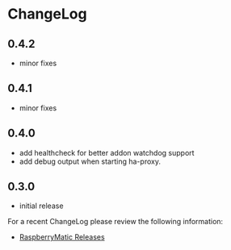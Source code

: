 # ChangeLog

## 0.4.2
- minor fixes

## 0.4.1
- minor fixes

## 0.4.0
- add healthcheck for better addon watchdog support
- add debug output when starting ha-proxy.

## 0.3.0
- initial release

For a recent ChangeLog please review the following information:

- [RaspberryMatic Releases](https://github.com/jens-maus/RaspberryMatic/releases)
